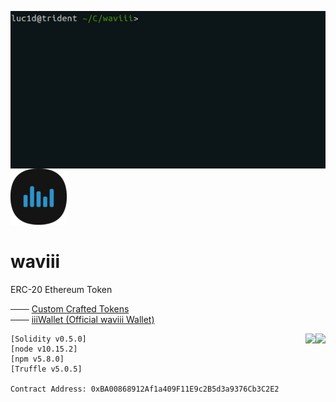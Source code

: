 <a href="https://etherscan.io/token/0xBA00868912Af1a409F11E9c2B5d3a9376Cb3C2E2" target="_blank"><img align="right" src="Etherscan.io/waviii.gif"></a>

![waviii_logo](Etherscan.io/waviii_logo_small.png) 
# waviii

ERC-20 Ethereum Token

─── [Custom Crafted Tokens](https://etherscan.io/token/0xBA00868912Af1a409F11E9c2B5d3a9376Cb3C2E2)<br />
─── [iiiWallet (Official waviii Wallet)](https://github.com/luc1dLife/iiiWallet)

<a href="https://etherscan.io/token/0xBA00868912Af1a409F11E9c2B5d3a9376Cb3C2E2"><img align="right" src="https://img.shields.io/badge/ERC--20-Compliant-%232c91c8"></a>


<a href="https://etherscan.io/token/0xBA00868912Af1a409F11E9c2B5d3a9376Cb3C2E2"><img align="right" src="https://img.shields.io/badge/Total%20Supply-1%2C000-%232c91c8"></a>

    [Solidity v0.5.0]
    [node v10.15.2]
    [npm v5.8.0]
    [Truffle v5.0.5]

    Contract Address: 0xBA00868912Af1a409F11E9c2B5d3a9376Cb3C2E2